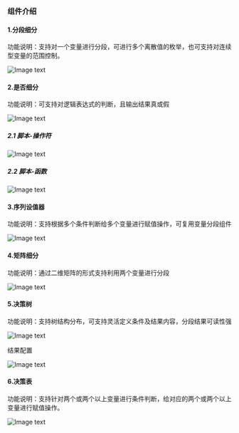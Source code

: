 ### 组件介绍
#### 1.分段细分
功能说明：支持对一个变量进行分段，可进行多个离散值的枚举，也可支持对连续型变量的范围控制。

![Image text](img/1605855782.png)

#### 2.是否细分

功能说明：可支持对逻辑表达式的判断，且输出结果真或假

![Image text](img/1605856665.png)

##### 2.1 脚本-操作符

![Image text](img/1605856749.png)  

##### 2.2 脚本-函数

![Image text](img/1605856829.png)

#### 3.序列设值器

功能说明：支持根据多个条件判断给多个变量进行赋值操作，可复用变量分段组件

![Image text](img/1605858095.png)

#### 4.矩阵细分

功能说明：通过二维矩阵的形式支持利用两个变量进行分段

![Image text](img/1605858544.png)

#### 5.决策树

功能说明：支持树结构分布，可支持灵活定义条件及结果内容，分段结果可读性强

![Image text](img/1605859057.png)

结果配置

![Image text](img/1605859131.png)

#### 6.决策表

功能说明：支持针对两个或两个以上变量进行条件判断，给对应的两个或两个以上变量进行赋值操作。

![Image text](img/1605860923.png)
